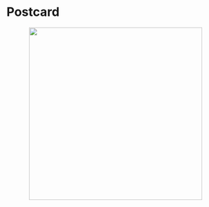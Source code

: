 # Postcard

<p align="middle">
  <img src="../master/app/src/main/res/raw/portrait1.jpg" width="400" />
</p>
